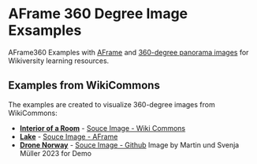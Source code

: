 # AFrame 360 Degree Image Exsamples
AFrame360 Examples with [AFrame](https://aframe.io/examples/showcase/sky/) and [360-degree panorama images](https://commons.wikimedia.org/w/index.php?title=Special:Search&limit=250&offset=0&profile=default&search=360-degree+&advancedSearch-current=%7B%7D&ns0=1&ns6=1&ns12=1&ns14=1&ns100=1&ns106=1) for Wikiversity learning resources.

## Examples from WikiCommons
The examples are created to visualize 360-degree images from WikiCommons:
* **[Interior of a Room](https://niebert.github.io/aframe360samples/interior/index.html)** - [Souce Image - Wiki Commons](https://commons.wikimedia.org/wiki/File:Interior_of_Hallwylska_360_degree_28.JPG)
* **[Lake](https://niebert.github.io/aframe360samples/interior/index.html)** - [Souce Image - AFrame](https://aframe.io/aframe/examples/showcase/composite/lake.jpg)
* **[Drone Norway](https://niebert.github.io/aframe360samples/dronenorway/index.html)** - [Souce Image - Github](https://aframe.io/aframe/examples/showcase/composite/dronenorway.jpg) Image by Martin und Svenja Müller 2023 for Demo
